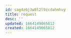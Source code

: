 ```yaml
---
id: sag4z6j3w8l2l9icdahmhuy
title: request
desc: ''
updated: 1664149065812
created: 1664149065812
---
```


